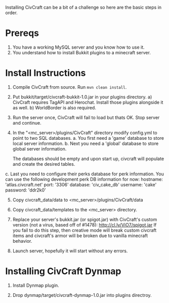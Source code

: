 Installing CivCraft can be a bit of a challenge so here are the basic steps in order.

Prereqs
==
1. You have a working MySQL server and you know how to use it.
2. You understand how to install Bukkit plugins to a minecraft server.


Install Instructions
==
1. Compile CivCraft from source. Run `mvn clean install`.

2. Put bukkit/target/civcraft-bukkit-1.0.jar in your plugins directory.
   a) CivCraft requires TagAPI and Herochat. Install those plugins alongside it as well.
   b) WorldBorder is also required.

3. Run the server once, CivCraft will fail to load but thats OK. Stop server and continue.

4. In the "<mc_server>/plugins/CivCraft" directory modify config.yml to point to two SQL databases.
  a. You first need a 'game' database to store local server information.
  b. Next you need a 'global' database to store global server information.

   The databases should be empty and upon start up, civcraft will populate and create the desired tables.
   
  c. Last you need to configure their perks database for perk information. You
can use the following development perk DB information for now:
    hostname: 'atlas.civcraft.net'
    port: '3306'
    database: 'civ_cake_db'
    username: 'cake'
    password: 'ddr2k0'

5. Copy civcraft_data/data to <mc_server>/plugins/CivCraft/data

6. Copy civcraft_data/templates to the <mc_server> directory.

7. Replace your server's bukkit.jar (or spigot.jar) with CivCraft's custom version (not a virus, based off of #1478): http://cl.ly/ViO7/spigot.jar
   If you fail to do this step, then creative mode will break custom civcraft items and civcraft's armor
   will be broken due to vanilla minecraft behavior.

8. Launch server, hopefully it will start without any errors.


Installing CivCraft Dynmap
==
1. Install Dynmap plugin.

2. Drop dynmap/target/civcraft-dynmap-1.0.jar into plugins directroy.



